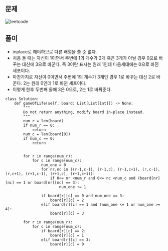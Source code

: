 ## 문제
![leetcode](https://user-images.githubusercontent.com/51700219/89125060-b459c400-d516-11ea-9c50-81fbff7aa18d.png)

## 풀이
- inplace로 해야하므로 다른 배열을 쓸 순 없다.
- 처음 돌 때는 자신이 1이면서 주변에 1의 개수가 2개 혹은 3개가 아닐 경우 0으로 바꾸는 대신에 3으로 바꾼다. 즉 3이란 표시는 원래 1인데 다음세대에는 0으로 바뀐 세포이다.
- 마찬가지로 자신이 0이면서 주변에 1의 개수가 3개인 경우 1로 바꾸는 대신 2로 바꾼다. 2는 원래 0인데 1로 바뀐 세포이다.
- 이렇게 한후 두번째 돌때 3은 0으로, 2는 1로 바꿔준다.
```python3
class Solution:
    def gameOfLife(self, board: List[List[int]]) -> None:
        """
        Do not return anything, modify board in-place instead.
        """
        num_r = len(board)
        if num_r == 0:
            return
        num_c = len(board[0])
        if num_c == 0:
            return
        
        
        for r in range(num_r):
            for c in range(num_c):
                num_one = 0
                for nr,nc in ((r-1,c-1), (r-1,c), (r-1,c+1), (r,c-1), (r,c+1), (r+1,c-1), (r+1,c), (r+1,c+1)):
                    if 0<= nr <num_r and 0<= nc <num_c and (board[nr][nc] == 1 or board[nr][nc] == 3):
                        num_one += 1
                
                if board[r][c] == 0 and num_one == 3:
                    board[r][c] = 2
                elif board[r][c] == 1 and (num_one <= 1 or num_one >= 4):
                    board[r][c] = 3
         
        for r in range(num_r):
            for c in range(num_c):
                if board[r][c] == 2:
                    board[r][c] = 1
                elif board[r][c] == 3:
                    board[r][c] = 0
```

